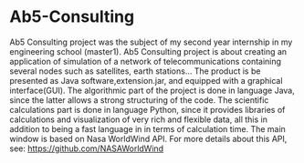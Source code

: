 # Ab5-Consulting
Ab5 Consulting project was the subject of my second year internship in my engineering school (master1).
Ab5 Consulting project is about creating an application of simulation of a network of telecommunications containing
several nodes such as satellites, earth stations... 
The product is be presented as Java software,extension.jar, and equipped with a graphical interface(GUI).
The algorithmic part of the project is done in language Java, since the latter allows a strong structuring of the code.
The scientific calculations part is done in language Python, since it provides libraries of calculations and
visualization of very rich and flexible data, all this in addition to being a fast language in in terms of calculation time.
The main window is based on Nasa WorldWind API. For more details about this API, see: https://github.com/NASAWorldWind

